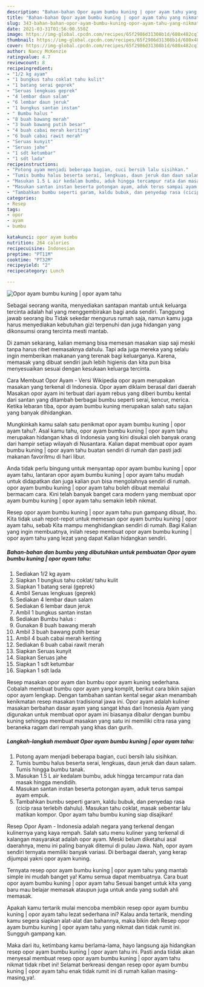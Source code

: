 ```yaml
---
description: "Bahan-bahan Opor ayam bumbu kuning | opor ayam tahu yang nikmat Untuk Jualan"
title: "Bahan-bahan Opor ayam bumbu kuning | opor ayam tahu yang nikmat Untuk Jualan"
slug: 343-bahan-bahan-opor-ayam-bumbu-kuning-opor-ayam-tahu-yang-nikmat-untuk-jualan
date: 2021-03-31T01:56:00.550Z
image: https://img-global.cpcdn.com/recipes/65f2986d31308b1d/680x482cq70/opor-ayam-bumbu-kuning-opor-ayam-tahu-foto-resep-utama.jpg
thumbnail: https://img-global.cpcdn.com/recipes/65f2986d31308b1d/680x482cq70/opor-ayam-bumbu-kuning-opor-ayam-tahu-foto-resep-utama.jpg
cover: https://img-global.cpcdn.com/recipes/65f2986d31308b1d/680x482cq70/opor-ayam-bumbu-kuning-opor-ayam-tahu-foto-resep-utama.jpg
author: Nancy McKenzie
ratingvalue: 4.7
reviewcount: 8
recipeingredient:
- "1/2 kg ayam"
- "1 bungkus tahu coklat tahu kulit"
- "1 batang serai geprek"
- "Seruas lengkuas geprek"
- "4 lembar daun salam"
- "6 lembar daun jeruk"
- "1 bungkus santan instan"
- " Bumbu halus "
- "8 buah bawang merah"
- "3 buah bawang putih besar"
- "4 buah cabai merah keriting"
- "6 buah cabai rawit merah"
- "Seruas kunyit"
- "Seruas jahe"
- "1 sdt ketumbar"
- "1 sdt lada"
recipeinstructions:
- "Potong ayam menjadi beberapa bagian, cuci bersih lalu sisihkan."
- "Tumis bumbu halus beserta serai, lengkuas, daun jeruk dan daun salam. Tumis hingga bumbu tanak."
- "Masukan 1.5 L air kedalam bumbu, aduk hingga tercampur rata dan masak hingga mendidih."
- "Masukan santan instan beserta potongan ayam, aduk terus sampai ayam empuk."
- "Tambahkan bumbu seperti garam, kaldu bubuk, dan penyedap rasa (cicip rasa terlebih dahulu). Masukan tahu coklat, masak sebentar lalu matikan kompor. Opor ayam tahu bumbu kuning siap disajikan!"
categories:
- Resep
tags:
- opor
- ayam
- bumbu

katakunci: opor ayam bumbu 
nutrition: 264 calories
recipecuisine: Indonesian
preptime: "PT11M"
cooktime: "PT32M"
recipeyield: "2"
recipecategory: Lunch

---
```



![Opor ayam bumbu kuning | opor ayam tahu](https://img-global.cpcdn.com/recipes/65f2986d31308b1d/680x482cq70/opor-ayam-bumbu-kuning-opor-ayam-tahu-foto-resep-utama.jpg)

Sebagai seorang wanita, menyediakan santapan mantab untuk keluarga tercinta adalah hal yang menggembirakan bagi anda sendiri. Tanggung jawab seorang ibu Tidak sekedar mengurus rumah saja, namun kamu juga harus menyediakan kebutuhan gizi terpenuhi dan juga hidangan yang dikonsumsi orang tercinta mesti mantab.

Di zaman  sekarang, kalian memang bisa memesan masakan siap saji meski tanpa harus ribet memasaknya dahulu. Tapi ada juga mereka yang selalu ingin memberikan makanan yang terenak bagi keluarganya. Karena, memasak yang dibuat sendiri jauh lebih higienis dan kita pun bisa menyesuaikan sesuai dengan kesukaan keluarga tercinta. 

Cara Membuat Opor Ayam - Versi Wikipedia opor ayam merupakan masakan yang terkenal di Indonesia. Opor ayam diklaim berasal dari daerah Masakan opor ayam ini terbuat dari ayam rebus yang diberi bumbu kental dari santan yang ditambah berbagai bumbu seperti serai, kencur, merica. Ketika lebaran tiba, opor ayam bumbu kuning merupakan salah satu sajian yang banyak dihidangkan.

Mungkinkah kamu salah satu penikmat opor ayam bumbu kuning | opor ayam tahu?. Asal kamu tahu, opor ayam bumbu kuning | opor ayam tahu merupakan hidangan khas di Indonesia yang kini disukai oleh banyak orang dari hampir setiap wilayah di Nusantara. Kalian dapat membuat opor ayam bumbu kuning | opor ayam tahu buatan sendiri di rumah dan pasti jadi makanan favoritmu di hari libur.

Anda tidak perlu bingung untuk menyantap opor ayam bumbu kuning | opor ayam tahu, lantaran opor ayam bumbu kuning | opor ayam tahu mudah untuk didapatkan dan juga kalian pun bisa mengolahnya sendiri di rumah. opor ayam bumbu kuning | opor ayam tahu boleh dibuat memalui bermacam cara. Kini telah banyak banget cara modern yang membuat opor ayam bumbu kuning | opor ayam tahu semakin lebih nikmat.

Resep opor ayam bumbu kuning | opor ayam tahu pun gampang dibuat, lho. Kita tidak usah repot-repot untuk memesan opor ayam bumbu kuning | opor ayam tahu, sebab Kita mampu menghidangkan sendiri di rumah. Bagi Kalian yang ingin membuatnya, inilah resep membuat opor ayam bumbu kuning | opor ayam tahu yang lezat yang dapat Kalian hidangkan sendiri.

<!--inarticleads1-->

##### Bahan-bahan dan bumbu yang dibutuhkan untuk pembuatan Opor ayam bumbu kuning | opor ayam tahu:

1. Sediakan 1/2 kg ayam
1. Siapkan 1 bungkus tahu coklat/ tahu kulit
1. Siapkan 1 batang serai (geprek)
1. Ambil Seruas lengkuas (geprek)
1. Sediakan 4 lembar daun salam
1. Sediakan 6 lembar daun jeruk
1. Ambil 1 bungkus santan instan
1. Sediakan  Bumbu halus :
1. Gunakan 8 buah bawang merah
1. Ambil 3 buah bawang putih besar
1. Ambil 4 buah cabai merah keriting
1. Sediakan 6 buah cabai rawit merah
1. Siapkan Seruas kunyit
1. Siapkan Seruas jahe
1. Siapkan 1 sdt ketumbar
1. Siapkan 1 sdt lada


Resep masakan opor ayam dan bumbu opor ayam kuning sederhana. Cobalah membuat bumbu opor ayam yang komplit, berikut cara bikin sajian opor ayam lengkap. Dengan tambahan santan kental segar akan menambah kenikmatan resep masakan tradisional jawa ini. Opor ayam adalah kuliner masakan berbahan dasar ayam yang sangat khas dari Inonesia Ayam yang digunakan untuk membuat opor ayam ini biasanya dibalur dengan bumbu kuning sehingga membuat masakan yang satu ini memiliki citra rasa yang beraneka ragam dari rempah yang khas dan gurih. 

<!--inarticleads2-->

##### Langkah-langkah membuat Opor ayam bumbu kuning | opor ayam tahu:

1. Potong ayam menjadi beberapa bagian, cuci bersih lalu sisihkan.
1. Tumis bumbu halus beserta serai, lengkuas, daun jeruk dan daun salam. Tumis hingga bumbu tanak.
1. Masukan 1.5 L air kedalam bumbu, aduk hingga tercampur rata dan masak hingga mendidih.
1. Masukan santan instan beserta potongan ayam, aduk terus sampai ayam empuk.
1. Tambahkan bumbu seperti garam, kaldu bubuk, dan penyedap rasa (cicip rasa terlebih dahulu). Masukan tahu coklat, masak sebentar lalu matikan kompor. Opor ayam tahu bumbu kuning siap disajikan!


Resep Opor Ayam - Indonesia adalah negara yang terkenal dengan kulinernya yang kaya rempah. Salah satu menu kuliner yang terkenal di kalangan masyarakat adalah opor ayam. Meski belum diketahui asal daerahnya, menu ini paling banyak ditemui di pulau Jawa. Nah, opor ayam sendiri ternyata memiliki banyak variasi. Di berbagai daerah, yang kerap dijumpai yakni opor ayam kuning. 

Ternyata resep opor ayam bumbu kuning | opor ayam tahu yang mantab simple ini mudah banget ya! Kamu semua dapat membuatnya. Cara buat opor ayam bumbu kuning | opor ayam tahu Sesuai banget untuk kita yang baru mau belajar memasak ataupun juga untuk anda yang sudah ahli memasak.

Apakah kamu tertarik mulai mencoba membikin resep opor ayam bumbu kuning | opor ayam tahu lezat sederhana ini? Kalau anda tertarik, mending kamu segera siapkan alat-alat dan bahannya, maka bikin deh Resep opor ayam bumbu kuning | opor ayam tahu yang nikmat dan tidak rumit ini. Sungguh gampang kan. 

Maka dari itu, ketimbang kamu berlama-lama, hayo langsung aja hidangkan resep opor ayam bumbu kuning | opor ayam tahu ini. Pasti anda tiidak akan menyesal membuat resep opor ayam bumbu kuning | opor ayam tahu nikmat tidak ribet ini! Selamat berkreasi dengan resep opor ayam bumbu kuning | opor ayam tahu enak tidak rumit ini di rumah kalian masing-masing,ya!.

